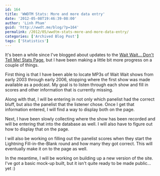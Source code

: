 ```yaml
---
id: 164
title: 'WWDTM Stats: More and more data entry'
date: '2012-05-08T19:46:39-08:00'
author: 'Linh Pham'
guid: 'http://wwdt.me/blog/?p=164'
permalink: /2012/05/wwdtm-stats-more-and-more-data-entry/
categories: ['Archived Blog Post']
tags: ['Statistics']
---
```


It's been a while since I've blogged about updates to the [Wait Wait... Don't Tell Me! Stats Page](https://stats.wwdt.me/), but I have been making a little bit more progress on a couple of things.

First thing is that I have been able to locate MP3s of Wait Wait shows from early 2003 through early 2006, stopping where the first show was made available as a podcast. My goal is to listen through each show and fill in scores and other information that is currently missing.

Along with that, I will be entering in not only which panelist had the correct bluff, but also the panelist that the listener chose. Once I get that information entered, I will find a way to display both on the page.

Next, I have been slowly collecting where the show has been recorded and will be entering that into the database as well. I will also have to figure out how to display that on the page.

I will also be working on filling out the panelist scores when they start the Lightning Fill-in-the-Blank round and how many they got correct. This will eventually make it on to the page as well.

In the meantime, I will be working on building up a new version of the site. I've got a basic mock-up built, but it isn't quite ready to be made public... yet :)
